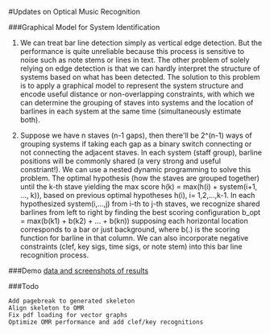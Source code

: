 
#Updates on Optical Music Recognition 

###Graphical Model for System Identification

1. We can treat bar line detection simply as vertical edge detection. But the performance is quite unreliable because this process is sensitive to noise such as note stems or lines in text. The other problem of solely relying on edge detection is that we can hardly interpret the structure of systems based on what has been detected. The solution to this problem is to apply a graphical model to represent the system structure and encode useful distance or non-overlapping constraints, with which we can determine the grouping of staves into systems and the location of barlines in each system at the same time (simultaneously estimate both).

2. Suppose we have n staves (n-1 gaps), then there'll be 2^(n-1) ways of grouping systems if taking each gap as a binary switch connecting or not connecting the adjacent staves. In each system (staff group), barline positions will be commonly shared (a very strong and useful constriant!). We can use a nested dynamic programming to solve this problem. The optimal hypothesis (how the staves are grouped together) until the k-th stave yielding the max score h(k) = max(h(i) + system(i+1, ..., k)), based on previous optimal hypotheses h(i), i= 1,2,...,k-1.
In each hypothesized system(i,...,j) from i-th to j-th staves, we recognize shared barlines from left to right by finding the best scoring configuration
b_opt = max(b(k1) + b(k2) + ... + b(kn)) supposing each horizontal location corresponds to a bar or just background, where b(.) is the scoring function for barline in that column. We can also incorporate negative constraints (clef, key sigs, time sigs, or note stem) into this bar line recognition process.


<!--Likelihood Model for Symbol Template Matching

1, Given a binary image I and a symbol model M, we want to decide at any location (i,j) of I, whether there's a probable symbol candidate via data likelihood:

P(I(i,j)|M) = P(p(i,j)|M)*P(p(i+1,j)|M)*...*P(p(i+n,j)|M)
            *P(p(i,j+1)|M)*P(p(i+1,j+1)|M)*...*P(p(i+n,j+1)|M)
            *...
            *P(p(i,j+m)|M)*P(p(i+1,j+m)|M)*...*P(p(i+n,j+m)|M)

which assumes each pixel in the region of interest is conditionally independent given the model M. The higher this likelihood is, the more possible there is such a symbol.

2, Training of M.
Given a set of symbol instances I(training dataset), we want to determine what's the probability distribution for each location (x,y) of model M. Since the observation is binary (only has two possible values: 0 or 1), the probability of M(x,y) can be easily estimated through Maximal-Likelihood-Estimation (MLE) from all the positive instances as follows:

P(black | M(x,y)) = #(black at I(x,y))/(#(black at I(x,y)) + #(white at I(x,y))), for all I in the training set
P(white | M(x,y)) = 1 - P(black | M(x,y))

3, Thresholding for candidate detection
For test image I, we obtain the background model B by counting the number of all black's and white's on the image.

P(black | B) = #(black on I)/#(pixels on I)
P(white | B) = 1 - P(black | B)

Then the candidate scoring function can be written as

S(I(i,j)) = log(P(I(i,j)|M) / P(I(i,j)|B)) = Sum( log(P(p(i+ii,j+jj)|M)) - log(P(p(i+ii,j+jj)|B))), where p(i+ii,j+jj) is the pixel value (0 or 1) at position (i+ii, j+jj).
If S(I(i,j)) is larger than 0, we say at position (i,j) there's a symbols candidate. This threshold 0 is automatically determined by our background model, but can also be tuned according to our request (e.g. for higher precision than recall the threshold should be larger).-->

###Demo
[data and screenshots of results](https://github.com/liang-chen/MuseScore/tree/omr_dev/omr/data)

###Todo

	Add pagebreak to generated skeleton
	Align skeleton to OMR
	Fix pdf loading for vector graphs
	Optimize OMR performance and add clef/key recognitions
